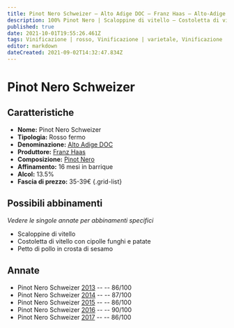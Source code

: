 ```yaml
---
title: Pinot Nero Schweizer – Alto Adige DOC – Franz Haas – Alto-Adige (IT) – 35-39€ – 3★-4★
description: 100% Pinot Nero | Scaloppine di vitello – Costoletta di vitello con cipolle funghi e patate – Petto di pollo in crosta di sesamo
published: true
date: 2021-10-01T19:55:26.461Z
tags: Vinificazione | rosso, Vinificazione | varietale, Vinificazione | fermo, Valutazioni | 4 stelle, Regione | Alto-Adige (IT), Prezzi | 35-39€, Alimento | vitello, Cottura | scaloppine, Aromatizzazione | cipolle funghi e patate, Alimento | pollo, Aromatizzazione | in crosta di sesamo
editor: markdown
dateCreated: 2021-09-02T14:32:47.834Z
---
```


# Pinot Nero Schweizer

## Caratteristiche
- **Nome:** Pinot Nero Schweizer
- **Tipologia:** Rosso fermo
- **Denominazione:** [Alto Adige DOC](/denominazioni/Italia/Alto-Adige/DOC/Alto-Adige)
- **Produttore:** [Franz Haas](/produttori/Italia/Alto-Adige/Franz-Haas) 
- **Composizione:** [Pinot Nero](/vitigni/Francia/pinot-nero)
- **Affinamento:** 16 mesi in barrique
- **Alcol:** 13.5%
- **Fascia di prezzo:** 35-39€
{.grid-list}

## Possibili abbinamenti
*Vedere le singole annate per abbinamenti specifici*

- Scaloppine di vitello
- Costoletta di vitello con cipolle funghi e patate
- Petto di pollo in crosta di sesamo


## Annate
- Pinot Nero Schweizer [2013](/vini/Italia/Alto-Adige/Franz-Haas/Pinot-Nero-Schweizer/2013) -- <span class="star-3"></span> -- 86/100 
- Pinot Nero Schweizer [2014](/vini/Italia/Alto-Adige/Franz-Haas/Pinot-Nero-Schweizer/2014) -- <span class="star-3"></span> -- 87/100 
- Pinot Nero Schweizer [2015](/vini/Italia/Alto-Adige/Franz-Haas/Pinot-Nero-Schweizer/2015) -- <span class="star-3"></span> -- 86/100 
- Pinot Nero Schweizer [2016](/vini/Italia/Alto-Adige/Franz-Haas/Pinot-Nero-Schweizer/2016) -- <span class="star-4"></span> -- 90/100  
- Pinot Nero Schweizer [2017](/vini/Italia/Alto-Adige/Franz-Haas/Pinot-Nero-Schweizer/2017) -- <span class="star-3"></span> -- 86/100  